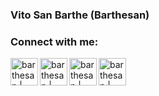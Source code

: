 ### Vito San Barthe (Barthesan) 

### Connect with me:

[<img align="left" alt="barthesan | Twitch" width="44px" src="https://i.ibb.co/KLcWbfm/icons8-twitch-48.png" />](https://www.twitch.tv/barthesan)
[<img align="left" alt="barthesan | Youtube" width="44px" src="https://i.ibb.co/nkYg5PZ/icons8-play-button-48.png" />](https://www.youtube.com/channel/UC4GChmFv-yxUbAieeXYXYkg)
[<img align="left" alt="barthesan | Instagram" width="44px" src="https://i.ibb.co/tz8skHM/icons8-instagram-48.png" />](https://www.instagram.com/bztrk28/)
[<img align="left" alt="barthesan | LinkedIn" width="44px" src="https://iconarchive.com/download/i82926/limav/flat-gradient-social/Linkedin.ico" />](https://www.linkedin.com/in/bztrk28/)
